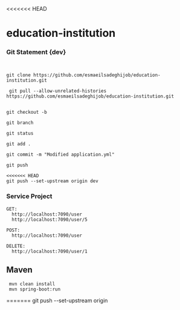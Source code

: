 <<<<<<< HEAD
# education-institution

### Git Statement {dev}
````


git clone https://github.com/esmaeilsadeghijob/education-institution.git

 git pull --allow-unrelated-histories https://github.com/esmaeilsadeghijob/education-institution.git 


git checkout -b 

git branch

git status

git add .

git commit -m "Modified application.yml"

git push

<<<<<<< HEAD
git push --set-upstream origin dev

````

### Service Project
````
GET: 
  http://localhost:7090/user
  http://localhost:7090/user/5

POST:
  http://localhost:7090/user

DELETE:
  http://localhost:7090/user/1
````

## Maven
````
 mvn clean install
 mvn spring-boot:run
````
=======
git push --set-upstream origin 

